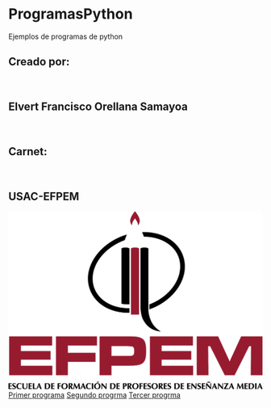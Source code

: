 # ProgramasPython
Ejemplos de programas de python
<h2>Creado por:</h2>
<br>
<h2>Elvert Francisco Orellana Samayoa</h2>
<br>
<h2>Carnet:</h2>
<br>
<h2>USAC-EFPEM</h2>
<img src="imagenes/img1.png">
<br>
<a href="labora2.py">Primer programa</a>
<a href="paipon.py">Segundo progrma</a>
<a href="persona.py">Tercer progrma</a>
